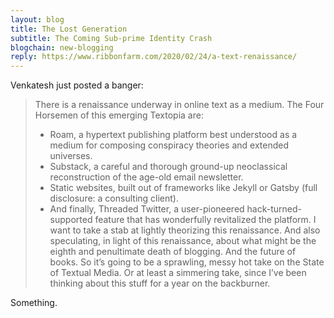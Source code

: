 ```yaml
---
layout: blog
title: The Lost Generation
subtitle: The Coming Sub-prime Identity Crash
blogchain: new-blogging
reply: https://www.ribbonfarm.com/2020/02/24/a-text-renaissance/
---
```


Venkatesh just posted a banger:

>There is a renaissance underway in online text as a medium. The Four Horsemen of this emerging Textopia are:
>
>- Roam, a hypertext publishing platform best understood as a medium for composing conspiracy theories and extended universes.
>- Substack, a careful and thorough ground-up neoclassical reconstruction of the age-old email newsletter.
>- Static websites, built out of frameworks like Jekyll or Gatsby (full disclosure: a consulting client).
>- And finally, Threaded Twitter, a user-pioneered hack-turned-supported feature that has wonderfully revitalized the platform.
>I want to take a stab at lightly theorizing this renaissance. And also speculating, in light of this renaissance, about what might be the eighth and penultimate death of blogging. And the future of books. So it’s going to be a sprawling, messy hot take on the State of Textual Media. Or at least a simmering take, since I’ve been thinking about this stuff for a year on the backburner.

Something.